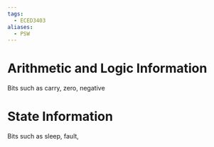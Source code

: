 ```yaml
---
tags:
  - ECED3403
aliases:
  - PSW
---
```

# Arithmetic and Logic Information

Bits such as carry, zero, negative 


# State Information
Bits such as sleep, fault, 